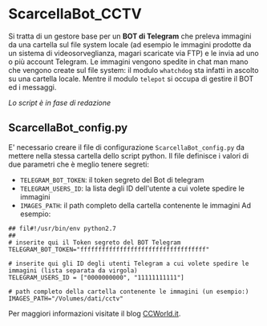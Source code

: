 # ScarcellaBot_CCTV

Si tratta di un gestore base per un **BOT di Telegram** che preleva immagini da una cartella sul file system locale (ad esempio le immagini prodotte da un sistema di videosorveglianza, magari scaricate via FTP) e le invia ad uno o più account Telegram.
Le immagini vengono spedite in chat man mano che vengono create sul file system: il modulo `whatchdog` sta infatti in ascolto su una cartella locale. Mentre il modulo `telepot` si occupa di gestire il BOT ed i messaggi.

_Lo script è in fase di redazione_


## ScarcellaBot_config.py

E' necessario creare il file di configurazione `ScarcellaBot_config.py` da mettere nella stessa cartella dello script python.
Il file definisce i valori di due parametri che è meglio tenere segreti:
- `TELEGRAM_BOT_TOKEN`: il token segreto del Bot di telegram
- `TELEGRAM_USERS_ID`: la lista degli ID dell'utente a cui volete spedire le immagini
- `IMAGES_PATH`: il path completo della cartella contenente le immagini
Ad esempio:

```
## fil#!/usr/bin/env python2.7
##
# inserite qui il Token segreto del BOT Telegram
TELEGRAM_BOT_TOKEN="fffffffffffffffffffffffffffffffffff"

# inserite qui gli ID degli utenti Telegram a cui volete spedire le immagini (lista separata da virgola)
TELEGRAM_USERS_ID = ["0000000000", "11111111111"]

# path completo della cartella contenente le immagini (un esempio:)
IMAGES_PATH="/Volumes/dati/cctv"
```

Per maggiori informazioni visitate il blog [CCWorld.it](http://www.ccworld.it/).